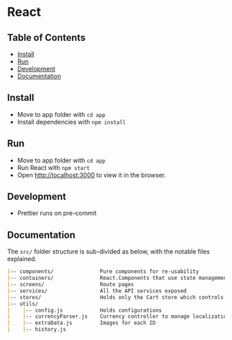 # React

## Table of Contents

* [Install](#install)
* [Run](#run)
* [Development](#development)
* [Documentation](#documentation)

## Install

* Move to app folder with `cd app`
* Install dependencies with `npm install`

## Run

* Move to app folder with `cd app`
* Run React with `npm start`
* Open [http://localhost:3000](http://localhost:3000) to view it in the browser.

## Development

* Prettier runs on pre-commit

## Documentation

The `src/` folder structure is sub-divided as below, with the notable files explained.

```md
|-- components/               Pure components for re-usability
|-- containers/               React.Components that use state management
|-- screens/                  Route pages
|-- services/                 All the API services exposed
|-- stores/                   Holds only the Cart store which controls the cart
|-- utils/
|    |-- config.js            Holds configurations
|    |-- currencyParser.js    Currency controller to manage localization and parsing of prices
|    |-- extraData.js         Images for each ID
|    |-- history.js
```
